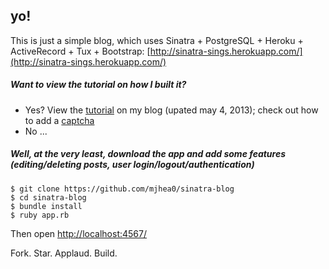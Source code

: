 ## yo!

This is just a simple blog, which uses Sinatra + PostgreSQL + Heroku + ActiveRecord + Tux + Bootstrap: [http://sinatra-sings.herokuapp.com/](http://sinatra-sings.herokuapp.com/)

##### Want to view the tutorial on how I built it? 

- Yes? View the [tutorial](http://mherman.org/blog/2013/06/08/designing-with-class-sinatra-plus-postgresql-plus-heroku/) on my blog (upated may 4, 2013); check out how to add a [captcha](http://mherman.org/blog/2014/05/04/adding-a-captcha-to-sinatra-to-minimize-spam)
- No ...

##### Well, at the very least, download the app and add some features (editing/deleting posts, user login/logout/authentication)

    $ git clone https://github.com/mjhea0/sinatra-blog
    $ cd sinatra-blog
    $ bundle install
    $ ruby app.rb                 

Then open [http://localhost:4567/](http://localhost:4567/)

Fork. Star. Applaud. Build.


